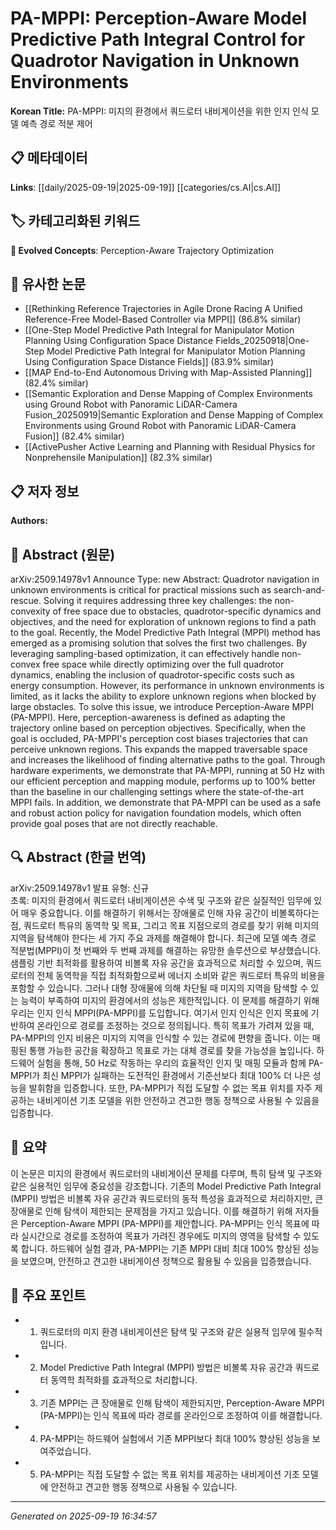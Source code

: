 
# PA-MPPI: Perception-Aware Model Predictive Path Integral Control for Quadrotor Navigation in Unknown Environments

**Korean Title:** PA-MPPI: 미지의 환경에서 쿼드로터 내비게이션을 위한 인지 인식 모델 예측 경로 적분 제어

## 📋 메타데이터

**Links**: [[daily/2025-09-19|2025-09-19]] [[categories/cs.AI|cs.AI]]

## 🏷️ 카테고리화된 키워드
**🚀 Evolved Concepts**: Perception-Aware Trajectory Optimization

## 🔗 유사한 논문
- [[Rethinking Reference Trajectories in Agile Drone Racing A Unified Reference-Free Model-Based Controller via MPPI]] (86.8% similar)
- [[One-Step Model Predictive Path Integral for Manipulator Motion Planning Using Configuration Space Distance Fields_20250918|One-Step Model Predictive Path Integral for Manipulator Motion Planning Using Configuration Space Distance Fields]] (83.9% similar)
- [[MAP End-to-End Autonomous Driving with Map-Assisted Planning]] (82.4% similar)
- [[Semantic Exploration and Dense Mapping of Complex Environments using Ground Robot with Panoramic LiDAR-Camera Fusion_20250919|Semantic Exploration and Dense Mapping of Complex Environments using Ground Robot with Panoramic LiDAR-Camera Fusion]] (82.4% similar)
- [[ActivePusher Active Learning and Planning with Residual Physics for Nonprehensile Manipulation]] (82.3% similar)

## 📋 저자 정보

**Authors:** 

## 📄 Abstract (원문)

arXiv:2509.14978v1 Announce Type: new 
Abstract: Quadrotor navigation in unknown environments is critical for practical missions such as search-and-rescue. Solving it requires addressing three key challenges: the non-convexity of free space due to obstacles, quadrotor-specific dynamics and objectives, and the need for exploration of unknown regions to find a path to the goal. Recently, the Model Predictive Path Integral (MPPI) method has emerged as a promising solution that solves the first two challenges. By leveraging sampling-based optimization, it can effectively handle non-convex free space while directly optimizing over the full quadrotor dynamics, enabling the inclusion of quadrotor-specific costs such as energy consumption. However, its performance in unknown environments is limited, as it lacks the ability to explore unknown regions when blocked by large obstacles. To solve this issue, we introduce Perception-Aware MPPI (PA-MPPI). Here, perception-awareness is defined as adapting the trajectory online based on perception objectives. Specifically, when the goal is occluded, PA-MPPI's perception cost biases trajectories that can perceive unknown regions. This expands the mapped traversable space and increases the likelihood of finding alternative paths to the goal. Through hardware experiments, we demonstrate that PA-MPPI, running at 50 Hz with our efficient perception and mapping module, performs up to 100% better than the baseline in our challenging settings where the state-of-the-art MPPI fails. In addition, we demonstrate that PA-MPPI can be used as a safe and robust action policy for navigation foundation models, which often provide goal poses that are not directly reachable.

## 🔍 Abstract (한글 번역)

arXiv:2509.14978v1 발표 유형: 신규  
초록: 미지의 환경에서 쿼드로터 내비게이션은 수색 및 구조와 같은 실질적인 임무에 있어 매우 중요합니다. 이를 해결하기 위해서는 장애물로 인해 자유 공간이 비볼록하다는 점, 쿼드로터 특유의 동역학 및 목표, 그리고 목표 지점으로의 경로를 찾기 위해 미지의 지역을 탐색해야 한다는 세 가지 주요 과제를 해결해야 합니다. 최근에 모델 예측 경로 적분법(MPPI)이 첫 번째와 두 번째 과제를 해결하는 유망한 솔루션으로 부상했습니다. 샘플링 기반 최적화를 활용하여 비볼록 자유 공간을 효과적으로 처리할 수 있으며, 쿼드로터의 전체 동역학을 직접 최적화함으로써 에너지 소비와 같은 쿼드로터 특유의 비용을 포함할 수 있습니다. 그러나 대형 장애물에 의해 차단될 때 미지의 지역을 탐색할 수 있는 능력이 부족하여 미지의 환경에서의 성능은 제한적입니다. 이 문제를 해결하기 위해 우리는 인지 인식 MPPI(PA-MPPI)를 도입합니다. 여기서 인지 인식은 인지 목표에 기반하여 온라인으로 경로를 조정하는 것으로 정의됩니다. 특히 목표가 가려져 있을 때, PA-MPPI의 인지 비용은 미지의 지역을 인식할 수 있는 경로에 편향을 줍니다. 이는 매핑된 통행 가능한 공간을 확장하고 목표로 가는 대체 경로를 찾을 가능성을 높입니다. 하드웨어 실험을 통해, 50 Hz로 작동하는 우리의 효율적인 인지 및 매핑 모듈과 함께 PA-MPPI가 최신 MPPI가 실패하는 도전적인 환경에서 기준선보다 최대 100% 더 나은 성능을 발휘함을 입증합니다. 또한, PA-MPPI가 직접 도달할 수 없는 목표 위치를 자주 제공하는 내비게이션 기초 모델을 위한 안전하고 견고한 행동 정책으로 사용될 수 있음을 입증합니다.

## 📝 요약

이 논문은 미지의 환경에서 쿼드로터의 내비게이션 문제를 다루며, 특히 탐색 및 구조와 같은 실용적인 임무에 중요성을 강조합니다. 기존의 Model Predictive Path Integral (MPPI) 방법은 비볼록 자유 공간과 쿼드로터의 동적 특성을 효과적으로 처리하지만, 큰 장애물로 인해 탐색이 제한되는 문제점을 가지고 있습니다. 이를 해결하기 위해 저자들은 Perception-Aware MPPI (PA-MPPI)를 제안합니다. PA-MPPI는 인식 목표에 따라 실시간으로 경로를 조정하여 목표가 가려진 경우에도 미지의 영역을 탐색할 수 있도록 합니다. 하드웨어 실험 결과, PA-MPPI는 기존 MPPI 대비 최대 100% 향상된 성능을 보였으며, 안전하고 견고한 내비게이션 정책으로 활용될 수 있음을 입증했습니다.

## 🎯 주요 포인트

- 1. 쿼드로터의 미지 환경 내비게이션은 탐색 및 구조와 같은 실용적 임무에 필수적입니다.

- 2. Model Predictive Path Integral (MPPI) 방법은 비볼록 자유 공간과 쿼드로터 동역학 최적화를 효과적으로 처리합니다.

- 3. 기존 MPPI는 큰 장애물로 인해 탐색이 제한되지만, Perception-Aware MPPI (PA-MPPI)는 인식 목표에 따라 경로를 온라인으로 조정하여 이를 해결합니다.

- 4. PA-MPPI는 하드웨어 실험에서 기존 MPPI보다 최대 100% 향상된 성능을 보여주었습니다.

- 5. PA-MPPI는 직접 도달할 수 없는 목표 위치를 제공하는 내비게이션 기초 모델에 안전하고 견고한 행동 정책으로 사용될 수 있습니다.

---

*Generated on 2025-09-19 16:34:57*